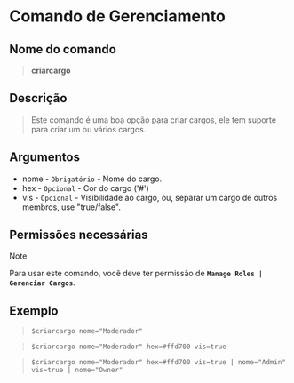 # Comando de Gerenciamento

## Nome do comando
> **criarcargo**

## Descrição
> Este comando é uma boa opção para criar cargos, ele tem suporte para criar um ou vários cargos.

## Argumentos
- nome - `Obrigatório` - Nome do cargo.
- hex - `Opcional` - Cor do cargo ('#')
- vis - `Opcional` - Visibilidade ao cargo, ou, separar um cargo de outros membros, use "true/false".

## Permissões necessárias
> [!NOTE]
> Para usar este comando, você deve ter permissão de **`Manage Roles | Gerenciar Cargos`**.

## Exemplo
> `$criarcargo nome="Moderador"`

> `$criarcargo nome="Moderador" hex=#ffd700 vis=true`

> `$criarcargo nome="Moderador" hex=#ffd700 vis=true | nome="Admin" vis=true | nome="Owner"`